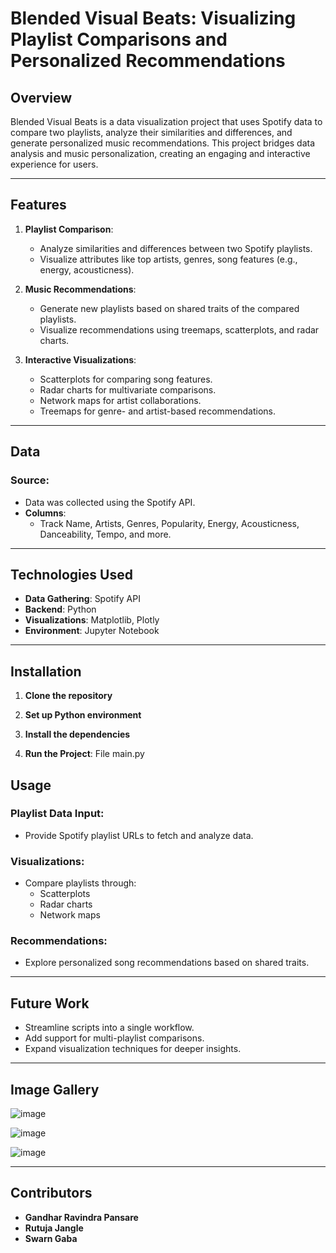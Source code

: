 # **Blended Visual Beats: Visualizing Playlist Comparisons and Personalized Recommendations**

## **Overview**
Blended Visual Beats is a data visualization project that uses Spotify data to compare two playlists, analyze their similarities and differences, and generate personalized music recommendations. This project bridges data analysis and music personalization, creating an engaging and interactive experience for users.

---

## **Features**
1. **Playlist Comparison**:
   - Analyze similarities and differences between two Spotify playlists.
   - Visualize attributes like top artists, genres, song features (e.g., energy, acousticness).

2. **Music Recommendations**:
   - Generate new playlists based on shared traits of the compared playlists.
   - Visualize recommendations using treemaps, scatterplots, and radar charts.

3. **Interactive Visualizations**:
   - Scatterplots for comparing song features.
   - Radar charts for multivariate comparisons.
   - Network maps for artist collaborations.
   - Treemaps for genre- and artist-based recommendations.

---

## **Data**
### **Source**:
- Data was collected using the Spotify API.
- **Columns**:
  - Track Name, Artists, Genres, Popularity, Energy, Acousticness, Danceability, Tempo, and more.

---

## **Technologies Used**
- **Data Gathering**: Spotify API
- **Backend**: Python
- **Visualizations**: Matplotlib, Plotly
- **Environment**: Jupyter Notebook

---

## **Installation**
1. **Clone the repository**
   
2. **Set up Python environment**

3. **Install the dependencies**

4. **Run the Project**: File main.py 

## **Usage**
### **Playlist Data Input**:
- Provide Spotify playlist URLs to fetch and analyze data.

### **Visualizations**:
- Compare playlists through:
  - Scatterplots
  - Radar charts
  - Network maps

### **Recommendations**:
- Explore personalized song recommendations based on shared traits.

---

## **Future Work**
- Streamline scripts into a single workflow.
- Add support for multi-playlist comparisons.
- Expand visualization techniques for deeper insights.

---

## **Image Gallery**
![image](https://github.com/user-attachments/assets/e9a4a6d6-5934-445b-b640-181710843395)

![image](https://github.com/user-attachments/assets/84864e6c-ea66-4d7b-8599-fd949eb23804)

![image](https://github.com/user-attachments/assets/fc87b30f-13c5-43bc-a74b-cf181cc132f1)

---

## **Contributors**
- **Gandhar Ravindra Pansare**
- **Rutuja Jangle**
- **Swarn Gaba**

